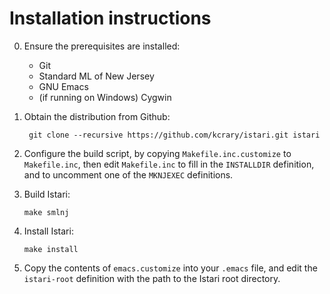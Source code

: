 # Installation instructions

0. Ensure the prerequisites are installed:

   - Git
   - Standard ML of New Jersey
   - GNU Emacs
   - (if running on Windows) Cygwin

1. Obtain the distribution from Github:

        git clone --recursive https://github.com/kcrary/istari.git istari

2. Configure the build script, by copying `Makefile.inc.customize` to
   `Makefile.inc`, then edit `Makefile.inc` to fill in the `INSTALLDIR`
   definition, and to uncomment one of the `MKNJEXEC` definitions.

3. Build Istari:

       make smlnj

4. Install Istari:

       make install

5. Copy the contents of `emacs.customize` into your `.emacs` file, and
   edit the `istari-root` definition with the path to the Istari root
   directory.
